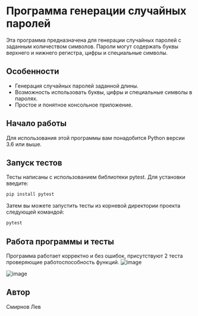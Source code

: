 # Программа генерации случайных паролей

Эта программа предназначена для генерации случайных паролей с заданным количеством символов. Пароли могут содержать буквы верхнего и нижнего регистра, цифры и специальные символы.

## Особенности

- Генерация случайных паролей заданной длины.
- Возможность использовать буквы, цифры и специальные символы в паролях.
- Простое и понятное консольное приложение.

## Начало работы

Для использования этой программы вам понадобится Python версии 3.6 или выше.

## Запуск тестов

Тесты написаны с использованием библиотеки pytest. Для установки введите:
```bash
pip install pytest
```

Затем вы можете запустить тесты из корневой директории проекта следующей командой:
```bash
pytest
```
## Работа программы и тесты
Программа работает корректно и без ошибок, присутствуют 2 теста проверяющие работоспособность функций.
![image](https://github.com/user-attachments/assets/89e658d1-86b8-4996-b226-8832ee0799f7)

![image](https://github.com/user-attachments/assets/be4c290a-6aa8-4015-8fc7-0913355f9832)

## Автор

Смирнов Лев
